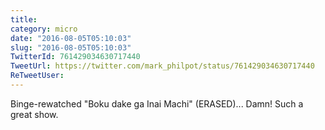 ```yaml
---
title: 
category: micro
date: "2016-08-05T05:10:03"
slug: "2016-08-05T05:10:03"
TwitterId: 761429034630717440
TweetUrl: https://twitter.com/mark_philpot/status/761429034630717440
ReTweetUser: 
---
```


Binge-rewatched "Boku dake ga Inai Machi" (ERASED)... Damn! Such a great show.